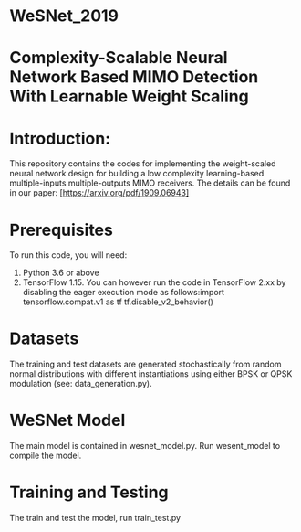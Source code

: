 # WeSNet_2019

# Complexity-Scalable Neural Network Based MIMO Detection With Learnable Weight Scaling

# Introduction:
This repository contains the codes for implementing the weight-scaled neural network design for building a low complexity learning-based multiple-inputs multiple-outputs MIMO receivers. The details can be found in our paper: [https://arxiv.org/pdf/1909.06943]

# Prerequisites

To run this code, you will need:
1. Python 3.6 or above
2. TensorFlow 1.15. You can however run the code in TensorFlow 2.xx by disabling the eager execution mode as follows:import tensorflow.compat.v1 as tf
tf.disable_v2_behavior()

# Datasets 
The training and test datasets are generated stochastically from random normal distributions with different instantiations using either BPSK or QPSK modulation (see: data_generation.py). 

# WeSNet Model
The main model is contained in wesnet_model.py. Run wesent_model to compile the model. 

# Training and Testing
The train and test the model, run train_test.py  


